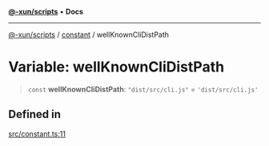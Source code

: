 [**@-xun/scripts**](../../README.md) • **Docs**

***

[@-xun/scripts](../../README.md) / [constant](../README.md) / wellKnownCliDistPath

# Variable: wellKnownCliDistPath

> `const` **wellKnownCliDistPath**: `"dist/src/cli.js"` = `'dist/src/cli.js'`

## Defined in

[src/constant.ts:11](https://github.com/Xunnamius/xscripts/blob/fe8b5ad9410ab0311eb97e1f4a935ef57dccb99d/src/constant.ts#L11)
